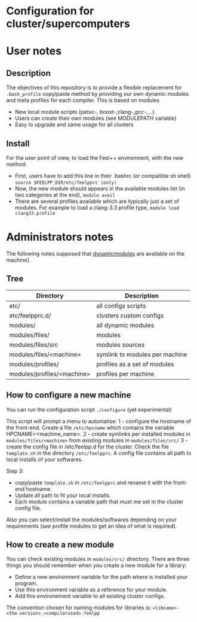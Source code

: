 Configuration for cluster/supercomputers
========================================

# User notes

## Description

The objectives of this repository is to provide a flexible replacement for
`.bash_profile` copy/paste method by providing our own dynamic modules and meta
profiles for each compiler. This is based on modules

 - New local module scripts (petsc-*, boost-*,clang-*,gcc-*,...)
 - Users can create their own modules (see MODULEPATH variable)
 - Easy to upgrade and same usage for all clusters

## Install

For the user point of view, to load the Feel++ environment, with the new method:

- First, users have to add this line in their .bashrc (or compatible sh shell)
  ``` source $FEELPP_DIR/etc/feelpprc (only) ```
- Now, the new module should appears in the available modules list (in two
  categories at the end), ``` module avail ```
- There are several profiles available which are typically just a set of
  modules. For example to load a clang-3.3 profile type, ``` module load
  clang33.profile ```

# Administrators notes

The following notes supposed that
[dynamicmodules](http://modules.sourceforge.net/) are available on the
machine].

## Tree

| Directory                  | Description                    |
| -------------------------- | ------------------------------ |
| etc/                       | all configs scripts            |
| etc/feelpprc.d/            | clusters custom configs        |
| modules/                   | all dynamic modules            |
| modules/files/             | modules                        |
| modules/files/src          | modules sources                |
| modules/files/\<machine\>    | symlink to modules per machine |
| modules/profiles/            | profiles as a set of modules   |
| modules/profiles/\<machine\> | profiles per machine           |

## How to configure a new machine

You can run the configuration script
`./configure` (yet experimental)

This script will prompt a menu to automatise:
1 - configure the hostname of the front-end. Create a file `/etc/hpcname`
  which contains the variable HPCNAME=\<machine_name\>.
2 - create symlinks per installed modules in `modules/files/<machine>` from existing modules
  in `modules/files/src/`
3 - create the config file in /etc/feelpp.d for the cluster. Check the file `template.sh` in the directory `/etc/feelpprc`. A config file contains all path to local installs of your softwares.

Step 3:
- copy/paste `template.sh` in `/etc/feelpprc` and rename it with the front-end
  hostname.
- Update all path to fit your local installs.
- Each module contains a variable path that must me set in the cluster config file.

Also you can select/install the modules/softwares depending on your requirements
(see profile modules to get an idea of what is required).

## How to create a new module

You can check existing modules in `modules/src/` directory. There are three things you
should remember when you create a new module for a library:

- Define a new environment variable for the path where is installed your program.
- Use this environment variable as a reference for your module.
- Add this environement variable to all existing cluster configs.

The convention chosen for naming modules for libraries is:
`<libname>-<the.version>_<compilerused>.feelpp`

